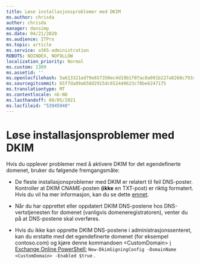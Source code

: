```yaml
---
title: Løse installasjonsproblemer med DKIM
ms.author: chrisda
author: chrisda
manager: dansimp
ms.date: 04/21/2020
ms.audience: ITPro
ms.topic: article
ms.service: o365-administration
ROBOTS: NOINDEX, NOFOLLOW
localization_priority: Normal
ms.custom: 1389
ms.assetid: ''
ms.openlocfilehash: 5a613321ed79e657350ec4d19b1f07ac0a091b227a8268c793a10edd9990d41f
ms.sourcegitcommit: b5f7da89a650d2915dc652449623c78be6247175
ms.translationtype: MT
ms.contentlocale: nb-NO
ms.lasthandoff: 08/05/2021
ms.locfileid: "53945940"
---
```

# <a name="fix-dkim-setup-issues"></a>Løse installasjonsproblemer med DKIM

Hvis du opplever problemer med å aktivere DKIM for det egendefinerte domenet, bruker du følgende fremgangsmåte:

- De fleste installasjonsproblemer med DKIM er relatert til feil DNS-poster. Kontroller at DKIM CNAME-posten **(ikke** en TXT-post) er riktig formatert. Hvis du vil ha mer informasjon, kan du se dette [emnet](https://docs.microsoft.com/microsoft-365/security/office-365-security/use-dkim-to-validate-outbound-email#steps-you-need-to-do-to-manually-set-up-dkim).

- Når du har opprettet eller oppdatert DKIM DNS-postene hos DNS-vertstjenesten for domenet (vanligvis domeneregistratoren), venter du på at DNS-postene skal overføres.

- Hvis du ikke kan opprette DKIM DNS-postene i administrasjonssenteret, kan du erstatte med det egendefinerte domenet (for eksempel contoso.com) og kjøre denne kommandoen \<CustomDomain\> [i Exchange Online PowerShell:](https://docs.microsoft.com/powershell/exchange/exchange-online/connect-to-exchange-online-powershell/connect-to-exchange-online-powershell) `New-DkimSigningConfig -DomainName <CustomDomain> -Enabled $true` .
